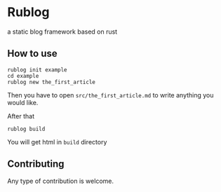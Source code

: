 # Rublog
a static blog framework based on rust

## How to use
```
rublog init example
cd example
rublog new the_first_article
```
Then you have to open `src/the_first_article.md` to write anything you would like.

After that
```
rublog build
```
You will get html in `build` directory

## Contributing

Any type of contribution is welcome.
